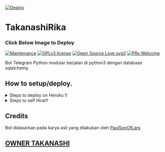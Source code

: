 [![Deploy](https://telegra.ph/file/6771430f1b5cdf95b03ef.jpg)](https://heroku.com/deploy?template=https://github.com/SendiAp/TakanashiRika.git)
# TakanashiRika
### Click Below Image to Deploy
[![Maintenance](https://img.shields.io/badge/Maintained%3F-yes-green.svg)](https://GitHub.com/Naereen/StrapDown.js/graphs/commit-activity) [![GPLv3 license](https://img.shields.io/badge/License-GPLv3-blue.svg)](https://perso.crans.org/besson/LICENSE.html) [![Open Source Love svg2](https://badges.frapsoft.com/os/v2/open-source.svg?v=103)](https://github.com/ellerbrock/open-source-badges/) [![PRs Welcome](https://img.shields.io/badge/PRs-welcome-brightgreen.svg?style=flat-square)](https://makeapullrequest.com)

Bot Telegram Python modular berjalan di python3 dengan database sqlalchemy.

## How to setup/deploy.



<details>
  <summary>Steps to deploy on Heroku !! </summary>

```
Isi semua detailnya, Deploy!
Sekarang pergi ke https://dashboard.heroku.com/apps/(app-name)/resources ( Replace (app-name) with your app name )
Turn on worker dyno (Don't worry It's free :D) & Webhook
Now send the bot /start, If it doesn't respond go to https://dashboard.heroku.com/apps/(app-name)/settings and remove webhook and port.
```

[![Deploy To Heroku](https://www.herokucdn.com/deploy/button.svg)](https://dashboard.heroku.com/new?button-url=https%3A%2F%2Fgithub.com%2FSendiAp%2FTakanashiRika&template=https%3A%2F%2Fgithub.com%2FSendiAp%2FTakanashiRika)



</details>  
<details>
  <summary>Steps to self Host!! </summary>

  ## Menyiapkan bot (Baca ini sebelum mencoba menggunakan!):
Pastikan untuk menggunakan python3.6, karena saya tidak dapat menjamin semuanya akan berfungsi seperti yang diharapkan pada versi Python yang lebih lama!
Ini karena penurunan harga parsi
  ### Configuration

Ada dua kemungkinan cara untuk mengonfigurasi bot Anda: file config.py, atau variabel ENV.

Versi yang lebih disukai adalah menggunakan file `config.py`, karena memudahkan untuk melihat semua pengaturan Anda dikelompokkan tog.

Disarankan untuk mengimpor sample_config dan memperluas kelas Config, karena ini akan memastikan konfigurasi Anda berisi semua
default diatur dalam sample_config, sehingga membuatnya lebih mudah untuk ditingkatkan.

Contoh file `config.py` dapat berupa:
```
from TakanashiRika.sample_config import Config

class Development(Config):
    OWNER_ID = ~  # your telegram ID
    OWNER_NAME = "Sendi"  # your Name
    API_KEY = "your bot api key"  # your api key, as provided by the @botfather
    SQLALCHEMY_DATABASE_URI = 'postgresql://username:password@localhost:5432/database'  # sample db credentials
    MESSAGE_DUMP = '-1234567890' # some group chat that your bot is a member of
    USE_MESSAGE_DUMP = True
    SUDO_USERS = [1307579425,]  # List of id's for users which have sudo access to the bot.
    LOAD = []
    NO_LOAD = ['translation']
```

Jika Anda tidak dapat memiliki file config.py (EG di Heroku), Anda juga dapat menggunakan variabel lingkungan.
Variabel env berikut didukung:
 - `ENV`: Setting this to ANYTHING will enable env variables

 - `TOKEN`: Your bot token, as a string.
 - `OWNER_ID`: An integer of consisting of your owner ID
 - `OWNER_NAME`: Your name

 - `DATABASE_URL`: Your database URL
 - `MESSAGE_DUMP`: optional: a chat where your replied saved messages are stored, to stop people deleting their old 
 - `LOAD`: Space-separated list of modules you would like to load
 - `NO_LOAD`: Space-separated list of modules you would like NOT to load
 - `WEBHOOK`: Setting this to ANYTHING will enable webhooks when in env mode
 messages
 - `URL`: The URL your webhook should connect to (only needed for webhook mode)

 - `SUDO_USERS`: A space-separated list of user_ids which should be considered sudo users
 - `SUPPORT_USERS`: A space-separated list of user_ids which should be considered support users (can gban/ungban,
 nothing else)
 - `WHITELIST_USERS`: A space-separated list of user_ids which should be considered whitelisted - they can't be banned.
 - `DONATION_LINK`: Optional: link where you would like to receive donations.
 - `CERT_PATH`: Path to your webhook certificate
 - `PORT`: Port to use for your webhooks
 - `DEL_CMDS`: Whether to delete commands from users which don't have rights to use that command
 - `STRICT_GBAN`: Enforce gbans across new groups as well as old groups. When a gbanned user talks, he will be banned.
 - `WORKERS`: Number of threads to use. 8 is the recommended (and default) amount, but your experience may vary.
 __Note__ that going crazy with more threads wont necessarily speed up your bot, given the large amount of sql data 
 accesses, and the way python asynchronous calls work.
 - `BAN_STICKER`: Which sticker to use when banning people.
 - `ALLOW_EXCL`: Whether to allow using exclamation marks ! for commands as well as /.

  ### Python dependencies

Instal dependensi Python yang diperlukan dengan pindah ke direktori proyek dan menjalankan:

`pip3 install -r requirements.txt`.

Ini akan menginstal semua paket python yang diperlukan.

  ### Database

Jika Anda ingin menggunakan modul yang bergantung pada basis data (misalnya: kunci, catatan, info pengguna, pengguna, filter, sambutan),
Anda harus memiliki database yang terinstal di sistem Anda. Saya menggunakan Postgres, jadi saya sarankan untuk menggunakannya 
Dalam kasus Postgres, ini adalah cara Anda mengatur database pada sistem Debian/ubuntu. Distribusi lain mungkin berbeda.

- install postgresql:

`sudo apt-get update && sudo apt-get install postgresql`

- change to the Postgres user:

`sudo su - postgres`

- create a new database user (change YOUR_USER appropriately):

`createuser -P -s -e YOUR_USER`

This will be followed by you need to input your password.

- create a new database table:

`createdb -O YOUR_USER YOUR_DB_NAME`

Change YOUR_USER and YOUR_DB_NAME appropriately.

- finally:

`psql YOUR_DB_NAME -h YOUR_HOST YOUR_USER`

Ini akan memungkinkan Anda untuk terhubung ke database Anda melalui terminal Anda.
Secara default, YOUR_HOST seharusnya 0.0.0.0:5432.

Anda sekarang harus dapat membangun URI database Anda. Ini akan menjadi:

`sqldbtype://username:pw@hostname:port/db_name`

Ganti sqldbtype dengan DB mana pun yang Anda gunakan (mis. Postgres, MySQL, SQLite, dll)
ulangi untuk nama pengguna, kata sandi, nama host (localhost?), port (5432?), dan nama DB Anda.

  ## Modules
   ### Setting load order.

Urutan pemuatan modul dapat diubah melalui pengaturan konfigurasi `LOAD` dan `NO_LOAD`.
Keduanya harus mewakili daftar.

If `LOAD` is an empty list, all modules in `modules/` will be selected for loading by default.

If `NO_LOAD` is not present or is an empty list, all modules selected for loading will be loaded.

If a module is in both `LOAD` and `NO_LOAD`, the module will not be loaded - `NO_LOAD` takes priority.

   ### Creating your own modules.

Membuat modul telah disederhanakan sebanyak mungkin - tetapi jangan ragu untuk menyarankan penyederhanaan lebih lanjut.

Yang diperlukan hanyalah file .py Anda ada di folder modul.

Untuk menambahkan perintah,

`from Takanashirika import dispatcher`.

You can then add commands using the usual

`dispatcher.add_handler()`.

Assigning the `__help__` variable to a string describing this modules' available
commands will allow the bot to load it and add the documentation for
your module to the `/help` command. Setting the `__mod_name__` variable will also allow you to use a nicer, user-friendly name for a module.

The `__migrate__()` function is used for migrating chats - when a chat is upgraded to a supergroup, the ID changes, so 
it is necessary to migrate it in the DB.

The `__stats__()` function is for retrieving module statistics, eg number of users, number of chats. This is accessed 
through the `/stats` command, which is only available to the bot owner.

## Starting the bot.

Setelah Anda menyiapkan database dan konfigurasi Anda selesai, jalankan file bat (jika di windows) atau jalankan (Linux):

`python3 -m Takanashirika`

You can use [nssm](https://nssm.cc/usage) to install the bot as service on windows and set it to restart on /gitpull 
Pastikan untuk mengedit kelelawar mulai dan mulai ulang sesuai kebutuhan Anda.
Catatan: kelelawar restart mengharuskan kontrol akun Pengguna dinonaktifkan.

Untuk pertanyaan atau masalah apa pun mengenai bot, silakan buka tiket masalah atau kunjungi kami di [Support](https://t.me/pikyus1)
## How to setup on Heroku 
Untuk permulaan klik tombol ini 
</details>  

## Credits
Bot didasarkan pada karya asli yang dilakukan oleh [PaulSonOfLars](https://github.com/SendiAp)



## [OWNER TAKANASHI](http://t.me/pikyus1)
